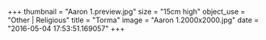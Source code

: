+++
thumbnail = "Aaron 1.preview.jpg"
size = "15cm high"
object_use = "Other | Religious"
title = "Torma"
image = "Aaron 1.2000x2000.jpg"
date = "2016-05-04 17:53:51.169057"
+++
